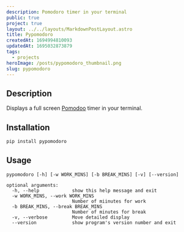 ```yaml
---
description: Pomodoro timer in your terminal
public: true
project: true
layout: ../../layouts/MarkdownPostLayout.astro
title: Pypomodoro
createdAt: 1694994810093
updatedAt: 1695032873879
tags:
  - projects
heroImage: /posts/pypomodoro_thumbnail.png
slug: pypomodoro
---
```


## Description
Displays a full screen [Pomodoo](https://en.wikipedia.org/wiki/Pomodoro_Technique) timer in your terminal. 

## Installation
```bash
pip install pypomodoro
```

## Usage
```
pypomodoro [-h] [-w WORK_MINS] [-b BREAK_MINS] [-v] [--version]

optional arguments:
  -h, --help            show this help message and exit
  -w WORK_MINS, --work WORK_MINS
                        Number of miinutes for work
  -b BREAK_MINS, --break BREAK_MINS
                        Number of minutes for break
  -v, --verbose         Move detailed display
  --version             show program's version number and exit
```